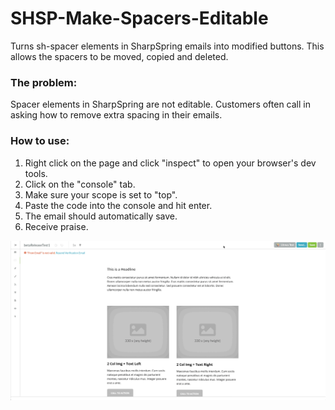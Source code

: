 # SHSP-Make-Spacers-Editable
Turns sh-spacer elements in SharpSpring emails into modified buttons. This allows the spacers to be moved, copied and deleted.

<h3>The problem:</h3>
<p>Spacer elements in SharpSpring are not editable. Customers often call in asking how to remove extra spacing in their emails.</p>

<h3>How to use:</h3>
<ol>
  <li>Right click on the page and click "inspect" to open your browser's dev tools.</li>
  <li>Click on the "console" tab.</li>
  <li>Make sure your scope is set to "top".</li>
  <li>Paste the code into the console and hit enter.</li>
  <li>The email should automatically save.</li>
  <li>Receive praise.</li>
</ol>


![HowTo](https://raw.githubusercontent.com/richlaconte/SHSP-Make-Spacers-Editable/master/Screen%20Recording%202020-02-15%20at%2005.19%20PM.gif)

